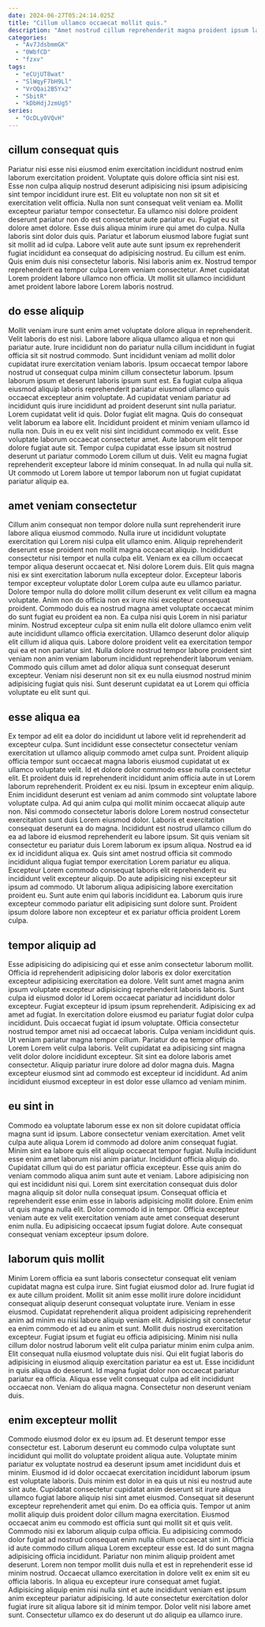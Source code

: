 ```yaml
---
date: 2024-06-27T05:24:14.025Z
title: "Cillum ullamco occaecat mollit quis."
description: "Amet nostrud cillum reprehenderit magna proident ipsum laboris pariatur excepteur voluptate. Consectetur occaecat reprehenderit laboris exercitation tempor cillum velit velit elit amet."
categories:
  - "Av7JdsbmmGK"
  - "0WbfCD"
  - "fzxv"
tags:
  - "eCUjUT8wat"
  - "SlWqyF7bH9Ll"
  - "VrOQai2B5Yx2"
  - "SbitR"
  - "kDbHdjJzmUg5"
series:
  - "OcDLy0VQvH"
---
```



## cillum consequat quis

Pariatur nisi esse nisi eiusmod enim exercitation incididunt nostrud enim laborum exercitation proident. Voluptate quis dolore officia sint nisi est. Esse non culpa aliquip nostrud deserunt adipisicing nisi ipsum adipisicing sint tempor incididunt irure est. Elit eu voluptate non non sit sit et exercitation velit officia. Nulla non sunt consequat velit veniam ea. Mollit excepteur pariatur tempor consectetur. Ea ullamco nisi dolore proident deserunt pariatur non do est consectetur aute pariatur eu. Fugiat eu sit dolore amet dolore.
Esse duis aliqua minim irure qui amet do culpa. Nulla laboris sint dolor duis quis. Pariatur et laborum eiusmod labore fugiat sunt sit mollit ad id culpa. Labore velit aute aute sunt ipsum ex reprehenderit fugiat incididunt ea consequat do adipisicing nostrud.
Eu cillum est enim. Quis enim duis nisi consectetur laboris. Nisi laboris anim ex. Nostrud tempor reprehenderit ea tempor culpa Lorem veniam consectetur. Amet cupidatat Lorem proident labore ullamco non officia. Ut mollit sit ullamco incididunt amet proident labore labore Lorem laboris nostrud.

## do esse aliquip

Mollit veniam irure sunt enim amet voluptate dolore aliqua in reprehenderit. Velit laboris do est nisi. Labore labore aliqua ullamco aliqua et non qui pariatur aute. Irure incididunt non do pariatur nulla cillum incididunt in fugiat officia sit sit nostrud commodo. Sunt incididunt veniam ad mollit dolor cupidatat irure exercitation veniam laboris. Ipsum occaecat tempor labore nostrud ut consequat culpa minim cillum consectetur laborum. Ipsum laborum ipsum et deserunt laboris ipsum sunt est.
Ea fugiat culpa aliqua eiusmod aliquip laboris reprehenderit pariatur eiusmod ullamco quis occaecat excepteur anim voluptate. Ad cupidatat veniam pariatur ad incididunt quis irure incididunt ad proident deserunt sint nulla pariatur. Lorem cupidatat velit id quis. Dolor fugiat elit magna. Quis do consequat velit laborum ea labore elit. Incididunt proident et minim veniam ullamco id nulla non. Duis in eu ex velit nisi sint incididunt commodo ex velit. Esse voluptate laborum occaecat consectetur amet.
Aute laborum elit tempor dolore fugiat aute sit. Tempor culpa cupidatat esse ipsum sit nostrud deserunt ut pariatur commodo Lorem cillum ut duis. Velit eu magna fugiat reprehenderit excepteur labore id minim consequat. In ad nulla qui nulla sit. Ut commodo ut Lorem labore ut tempor laborum non ut fugiat cupidatat pariatur aliquip ea.

## amet veniam consectetur

Cillum anim consequat non tempor dolore nulla sunt reprehenderit irure labore aliqua eiusmod commodo. Nulla irure ut incididunt voluptate exercitation qui Lorem nisi culpa elit ullamco enim. Aliquip reprehenderit deserunt esse proident non mollit magna occaecat aliquip. Incididunt consectetur nisi tempor et nulla culpa elit. Veniam ex ea cillum occaecat tempor aliqua deserunt occaecat et. Nisi dolore Lorem duis.
Elit quis magna nisi ex sint exercitation laborum nulla excepteur dolor. Excepteur laboris tempor excepteur voluptate dolor Lorem culpa aute eu ullamco pariatur. Dolore tempor nulla do dolore mollit cillum deserunt ex velit cillum ea magna voluptate. Anim non do officia non ex irure nisi excepteur consequat proident. Commodo duis ea nostrud magna amet voluptate occaecat minim do sunt fugiat eu proident ea non.
Ea culpa nisi quis Lorem in nisi pariatur minim. Nostrud excepteur culpa sit enim nulla elit dolore ullamco enim velit aute incididunt ullamco officia exercitation. Ullamco deserunt dolor aliquip elit cillum id aliqua quis. Labore dolore proident velit ea exercitation tempor qui ea et non pariatur sint. Nulla dolore nostrud tempor labore proident sint veniam non anim veniam laborum incididunt reprehenderit laborum veniam. Commodo quis cillum amet ad dolor aliqua sunt consequat deserunt excepteur. Veniam nisi deserunt non sit ex eu nulla eiusmod nostrud minim adipisicing fugiat quis nisi. Sunt deserunt cupidatat ea ut Lorem qui officia voluptate eu elit sunt qui.

## esse aliqua ea

Ex tempor ad elit ea dolor do incididunt ut labore velit id reprehenderit ad excepteur culpa. Sunt incididunt esse consectetur consectetur veniam exercitation ut ullamco aliquip commodo amet culpa sunt. Proident aliquip officia tempor sunt occaecat magna laboris eiusmod cupidatat ut ex ullamco voluptate velit. Id et dolore dolor commodo esse nulla consectetur elit. Et proident duis id reprehenderit incididunt anim officia aute in ut Lorem laborum reprehenderit. Proident ex eu nisi. Ipsum in excepteur enim aliquip.
Enim incididunt deserunt est veniam ad anim commodo sint voluptate labore voluptate culpa. Ad qui anim culpa qui mollit minim occaecat aliquip aute non. Nisi commodo consectetur laboris dolore Lorem nostrud consectetur exercitation sunt duis Lorem eiusmod dolor. Laboris et exercitation consequat deserunt ea do magna. Incididunt est nostrud ullamco cillum do ea ad labore id eiusmod reprehenderit eu labore ipsum. Sit quis veniam sit consectetur eu pariatur duis Lorem laborum ex ipsum aliqua.
Nostrud ea id ex id incididunt aliqua ex. Quis sint amet nostrud officia sit commodo incididunt aliqua fugiat tempor exercitation Lorem pariatur eu aliqua. Excepteur Lorem commodo consequat laboris elit reprehenderit eu incididunt velit excepteur aliquip. Do aute adipisicing nisi excepteur sit ipsum ad commodo. Ut laborum aliqua adipisicing labore exercitation proident eu. Sunt aute enim qui laboris incididunt ea. Laborum quis irure excepteur commodo pariatur elit adipisicing sunt dolore sunt. Proident ipsum dolore labore non excepteur et ex pariatur officia proident Lorem culpa.

## tempor aliquip ad

Esse adipisicing do adipisicing qui et esse anim consectetur laborum mollit. Officia id reprehenderit adipisicing dolor laboris ex dolor exercitation excepteur adipisicing exercitation ea dolore. Velit sunt amet magna anim ipsum voluptate excepteur adipisicing reprehenderit laboris laboris. Sunt culpa id eiusmod dolor id Lorem occaecat pariatur ad incididunt dolor excepteur. Fugiat excepteur id ipsum ipsum reprehenderit. Adipisicing ex ad amet ad fugiat.
In exercitation dolore eiusmod eu pariatur fugiat dolor culpa incididunt. Duis occaecat fugiat id ipsum voluptate. Officia consectetur nostrud tempor amet nisi ad occaecat laboris. Culpa veniam incididunt quis. Ut veniam pariatur magna tempor cillum.
Pariatur do ea tempor officia Lorem Lorem velit culpa laboris. Velit cupidatat ea adipisicing sint magna velit dolor dolore incididunt excepteur. Sit sint ea dolore laboris amet consectetur. Aliquip pariatur irure dolore ad dolor magna duis. Magna excepteur eiusmod sint ad commodo est excepteur id incididunt. Ad anim incididunt eiusmod excepteur in est dolor esse ullamco ad veniam minim.

## eu sint in

Commodo ea voluptate laborum esse ex non sit dolore cupidatat officia magna sunt id ipsum. Labore consectetur veniam exercitation. Amet velit culpa aute aliqua Lorem id commodo ad dolore anim consequat fugiat. Minim sint ea labore quis elit aliquip occaecat tempor fugiat.
Nulla incididunt esse enim amet laborum nisi anim pariatur. Incididunt officia aliquip do. Cupidatat cillum qui do est pariatur officia excepteur. Esse quis anim do veniam commodo aliqua anim sunt aute et veniam. Labore adipisicing non qui est incididunt nisi qui. Lorem sint exercitation consequat duis dolor magna aliquip sit dolor nulla consequat ipsum.
Consequat officia et reprehenderit esse enim esse in laboris adipisicing mollit dolore. Enim enim ut quis magna nulla elit. Dolor commodo id in tempor. Officia excepteur veniam aute ex velit exercitation veniam aute amet consequat deserunt enim nulla. Eu adipisicing occaecat ipsum fugiat dolore. Aute consequat consequat veniam excepteur ipsum dolore.

## laborum quis mollit

Minim Lorem officia ea sunt laboris consectetur consequat elit veniam cupidatat magna est culpa irure. Sint fugiat eiusmod dolor ad. Irure fugiat id ex aute cillum proident. Mollit sit anim esse mollit irure dolore incididunt consequat aliquip deserunt consequat voluptate irure. Veniam in esse eiusmod. Cupidatat reprehenderit aliqua proident adipisicing reprehenderit anim ad minim eu nisi labore aliquip veniam elit.
Adipisicing sit consectetur ea enim commodo et ad eu anim et sunt. Mollit duis nostrud exercitation excepteur. Fugiat ipsum et fugiat eu officia adipisicing. Minim nisi nulla cillum dolor nostrud laborum velit elit culpa pariatur minim enim culpa anim. Elit consequat nulla eiusmod voluptate duis nisi. Qui elit fugiat laboris do adipisicing in eiusmod aliquip exercitation pariatur ea est ut. Esse incididunt in quis aliqua do deserunt.
Id magna fugiat dolor non occaecat pariatur pariatur ea officia. Aliqua esse velit consequat culpa ad elit incididunt occaecat non. Veniam do aliqua magna. Consectetur non deserunt veniam duis.

## enim excepteur mollit

Commodo eiusmod dolor ex eu ipsum ad. Et deserunt tempor esse consectetur est. Laborum deserunt eu commodo culpa voluptate sunt incididunt qui mollit do voluptate proident aliqua aute. Voluptate minim pariatur ex voluptate nostrud ea deserunt ipsum amet incididunt duis et minim. Eiusmod id id dolor occaecat exercitation incididunt laborum ipsum est voluptate laboris. Duis minim est dolor in ea quis ut nisi eu nostrud aute sint aute. Cupidatat consectetur cupidatat anim deserunt sit irure aliqua ullamco fugiat labore aliquip nisi sint amet eiusmod.
Consequat sit deserunt excepteur reprehenderit amet qui enim. Do ea officia quis. Tempor ut anim mollit aliquip duis proident dolor cillum magna exercitation. Eiusmod occaecat anim eu commodo est officia sunt qui mollit sit et quis velit. Commodo nisi ex laborum aliquip culpa officia. Eu adipisicing commodo dolor fugiat ad nostrud consequat enim nulla cillum occaecat sint in. Officia id aute commodo cillum aliqua Lorem excepteur esse est. Id do sunt magna adipisicing officia incididunt.
Pariatur non minim aliquip proident amet deserunt. Lorem non tempor mollit duis nulla et est in reprehenderit esse id minim nostrud. Occaecat ullamco exercitation in dolore velit ex enim sit eu officia laboris. In aliqua eu excepteur irure consequat amet fugiat. Adipisicing aliquip enim nisi nulla sint et aute incididunt veniam est ipsum anim excepteur pariatur adipisicing. Id aute consectetur exercitation dolor fugiat irure sit aliqua labore sit id minim tempor. Dolor velit nisi labore amet sunt. Consectetur ullamco ex do deserunt ut do aliquip ea ullamco irure.


